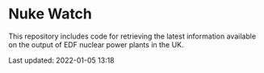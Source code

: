# Nuke Watch

This repository includes code for retrieving the latest information available on the output of EDF nuclear power plants in the UK.

Last updated: 2022-01-05 13:18